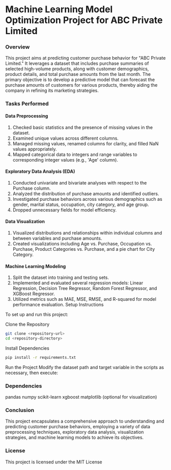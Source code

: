 # Machine Learning Model Optimization Project for ABC Private Limited

### Overview

This project aims at predicting customer purchase behavior for "ABC Private Limited." It leverages a dataset that includes purchase summaries of selected high-volume products, along with customer demographics, product details, and total purchase amounts from the last month. The primary objective is to develop a predictive model that can forecast the purchase amounts of customers for various products, thereby aiding the company in refining its marketing strategies.

### Tasks Performed

#### Data Preprocessing
1. Checked basic statistics and the presence of missing values in the dataset.
2. Examined unique values across different columns.
3. Managed missing values, renamed columns for clarity, and filled NaN values appropriately.
4. Mapped categorical data to integers and range variables to corresponding integer values (e.g., 'Age' column).

#### Exploratory Data Analysis (EDA)
1. Conducted univariate and bivariate analyses with respect to the Purchase column.
2. Analyzed the distribution of purchase amounts and identified outliers.
3. Investigated purchase behaviors across various demographics such as gender, marital status, occupation, city category, and age group.
4. Dropped unnecessary fields for model efficiency.

#### Data Visualization
1. Visualized distributions and relationships within individual columns and between variables and purchase amounts.
2. Created visualizations including Age vs. Purchase, Occupation vs. Purchase, Product Categories vs. Purchase, and a pie chart for City Category.

#### Machine Learning Modeling
1. Split the dataset into training and testing sets.
2. Implemented and evaluated several regression models: Linear Regression, Decision Tree Regressor, Random Forest Regressor, and XGBoost Regressor.
3. Utilized metrics such as MAE, MSE, RMSE, and R-squared for model performance evaluation.
Setup Instructions

To set up and run this project:

Clone the Repository
```bash
git clone <repository-url>
cd <repository-directory>
```
Install Dependencies
```bash
pip install -r requirements.txt
```
Run the Project
Modify the dataset path and target variable in the scripts as necessary, then execute:

### Dependencies

pandas
numpy
scikit-learn
xgboost
matplotlib (optional for visualization)

### Conclusion

This project encapsulates a comprehensive approach to understanding and predicting customer purchase behaviors, employing a variety of data preprocessing techniques, exploratory data analysis, visualization strategies, and machine learning models to achieve its objectives.

### License

This project is licensed under the MIT License 
